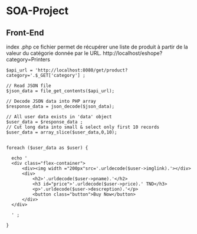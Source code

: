 # SOA-Project
## Front-End

index .php ce fichier permet de récupérer une liste de produit à partir de la valeur du catégorie donnée par le URL.
http://localhost/eshope?category=Printers


```
$api_url = 'http://localhost:8080/get/product?category='.$_GET['category'] ;

// Read JSON file
$json_data = file_get_contents($api_url);

// Decode JSON data into PHP array
$response_data = json_decode($json_data);

// All user data exists in 'data' object
$user_data = $response_data ;
// Cut long data into small & select only first 10 records
$user_data = array_slice($user_data,0,10);


foreach ($user_data as $user) {

  echo ' 
  <div class="flex-container">
      <div><img width ="200px"src='.urldecode($user->imglink).'></div>
      <div>
          <h2>'.urldecode($user->pname).'</h2>
          <h3 id="price">'.urldecode($user->price).' TND</h3>
          <p>'.urldecode($user->descreption).'</p>
          <button class="button">Buy Now</button>
      </div>
  </div>
  
  ' ;

}
```
